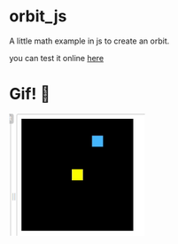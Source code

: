 # orbit_js
A little math example in js to create an orbit.

you can test it online [here](https://js.do/code/439943)

# Gif! 👀
![](orbit.gif)
